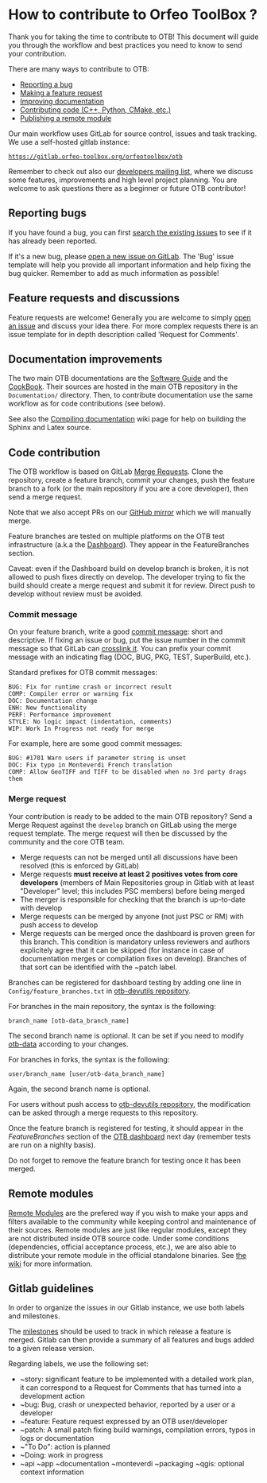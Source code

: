 # How to contribute to Orfeo ToolBox ?

Thank you for taking the time to contribute to OTB! This document will guide you
through the workflow and best practices you need to know to send your
contribution.

There are many ways to contribute to OTB:

* [Reporting a bug](#reporting-bugs)
* [Making a feature request](#feature-requests-and-discussions)
* [Improving documentation](#documentation-improvements)
* [Contributing code (C++, Python, CMake, etc.)](#code-contribution)
* [Publishing a remote module](#remote-modules)

Our main workflow uses GitLab for source control, issues and task tracking. We
use a self-hosted gitlab instance:

[`https://gitlab.orfeo-toolbox.org/orfeotoolbox/otb`](https://gitlab.orfeo-toolbox.org/orfeotoolbox/otb)

Remember to check out also our [developers mailing list](https://groups.google.com/forum/?hl=fr#!forum/otb-developers/join),
where we discuss some features, improvements and high level project planning.
You are welcome to ask questions there as a beginner or future OTB contributor!

## Reporting bugs

If you have found a bug, you can first [search the existing issues](https://gitlab.orfeo-toolbox.org/orfeotoolbox/otb/issues?label_name%5B%5D=bug)
to see if it has already been reported.

If it's a new bug, please [open a new issue on GitLab](https://gitlab.orfeo-toolbox.org/orfeotoolbox/otb/issues/new).
The 'Bug' issue template will help you provide all important information and
help fixing the bug quicker. Remember to add as much information as possible!

## Feature requests and discussions

Feature requests are welcome! Generally you are welcome to simply [open an issue](https://gitlab.orfeo-toolbox.org/orfeotoolbox/otb/issues)
and discuss your idea there. For more complex requests there is an issue
template for in depth description called 'Request for Comments'.


## Documentation improvements

The two main OTB documentations are the [Software Guide](https://www.orfeo-toolbox.org/SoftwareGuide/index.html)
and the [CookBook](https://www.orfeo-toolbox.org/CookBook/).  Their sources are
hosted in the main OTB repository in the `Documentation/` directory. Then, to
contribute documentation use the same workflow as for code contributions (see
below).

See also the [Compiling documentation](https://wiki.orfeo-toolbox.org/index.php/Compiling_documentation)
wiki page for help on building the Sphinx and Latex source.

## Code contribution

The OTB workflow is based on GitLab [Merge Requests](https://docs.gitlab.com/ee/gitlab-basics/add-merge-request.html).
Clone the repository, create a feature branch, commit your changes, push the
feature branch to a fork (or the main repository if you are a core developer),
then send a merge request.

Note that we also accept PRs on our [GitHub mirror](https://github.com/orfeotoolbox/OTB)
which we will manually merge.

Feature branches are tested on multiple platforms on the OTB test infrastructure (a.k.a the [Dashboard](https://dash.orfeo-toolbox.org/)). They appear in the FeatureBranches section. 

Caveat: even if the Dashboard build on develop branch is broken, it is not
allowed to push fixes directly on develop. The developer trying to fix the
build should create a merge request and submit it for review. Direct push to
develop without review must be avoided.

### Commit message

On your feature branch, write a good [commit message](https://xkcd.com/1296/):
short and descriptive. If fixing an issue or bug, put the issue number in the
commit message so that GitLab can [crosslink it](https://docs.gitlab.com/ce/user/project/issues/crosslinking_issues.html).
You can prefix your commit message with an indicating flag (DOC, BUG, PKG,
TEST, SuperBuild, etc.).

Standard prefixes for OTB commit messages:

    BUG: Fix for runtime crash or incorrect result
    COMP: Compiler error or warning fix
    DOC: Documentation change
    ENH: New functionality
    PERF: Performance improvement
    STYLE: No logic impact (indentation, comments)
    WIP: Work In Progress not ready for merge

For example, here are some good commit messages:

    BUG: #1701 Warn users if parameter string is unset
    DOC: Fix typo in Monteverdi French translation
    COMP: Allow GeoTIFF and TIFF to be disabled when no 3rd party drags them

### Merge request

Your contribution is ready to be added to the main OTB repository? Send a Merge
Request against the `develop` branch on GitLab using the merge request
template. The merge request will then be discussed by the community and the core
OTB team.

* Merge requests can not be merged until all discussions have been resolved (this is enforced by GitLab)
* Merge requests **must receive at least 2 positives votes from core developers** (members of Main Repositories group in Gitlab with at least "Developer" level; this includes PSC members) before being merged
* The merger is responsible for checking that the branch is up-to-date with develop
* Merge requests can be merged by anyone (not just PSC or RM) with push access to develop
* Merge requests can be merged once the dashboard is proven green for this branch.
  This condition is mandatory unless reviewers and authors explicitely agree that
  it can be skipped (for instance in case of documentation merges or compilation
  fixes on develop). Branches of that sort can be identified with the ~patch label.

Branches can be registered for dashboard testing by adding one line in `Config/feature_branches.txt` in [otb-devutils repository](https://gitlab.orfeo-toolbox.org/orfeotoolbox/otb-devutils.git).

For branches in the main repository, the syntax is the following:

```
branch_name [otb-data_branch_name]

```
The second branch name is optional. It can be set if you need to modify [otb-data](https://gitlab.orfeo-toolbox.org/orfeotoolbox/otb-data.git) according to your changes.

For branches in forks, the syntax is the following:
```
user/branch_name [user/otb-data_branch_name]
```
Again, the second branch name is optional.

For users without push access to [otb-devutils repository](https://gitlab.orfeo-toolbox.org/orfeotoolbox/otb-devutils.git), the modification can be asked through a merge requests to this repository.

Once the feature branch is registered for testing, it should appear in the *FeatureBranches* section of the [OTB dashboard](https://dash.orfeo-toolbox.org/index.php?project=OTB) next day (remember tests are run on a nighlty basis).

Do not forget to remove the feature branch for testing once it has been merged.

## Remote modules

[Remote Modules](https://wiki.orfeo-toolbox.org/index.php/Remote_Modules) are
the prefered way if you wish to make your apps and filters available to the
community while keeping control and maintenance of their sources. Remote
modules are just like regular modules, except they are not distributed inside
OTB source code. Under some conditions (dependencies, official acceptance
process, etc.), we are also able to distribute your remote module in the
official standalone binaries. See [the wiki](https://wiki.orfeo-toolbox.org/index.php/Remote_Modules)
for more information.

## Gitlab guidelines

In order to organize the issues in our Gitlab instance, we use both labels and
milestones.

The [milestones](https://gitlab.orfeo-toolbox.org/orfeotoolbox/otb/milestones) should be used to track in which release a feature is merged.
Gitlab can then provide a summary of all features and bugs added to a given release
version.

Regarding labels, we use the following set:
* ~story: significant feature to be implemented with a detailed work plan, it can
  correspond to a Request for Comments that has turned into a development action
* ~bug: Bug, crash or unexpected behavior, reported by a user or a developer
* ~feature: Feature request expressed by an OTB user/developer
* ~patch: A small patch fixing build warnings, compilation errors, typos in logs or documentation
* ~"To Do": action is planned
* ~Doing: work in progress
* ~api ~app ~documentation ~monteverdi ~packaging ~qgis: optional context information
